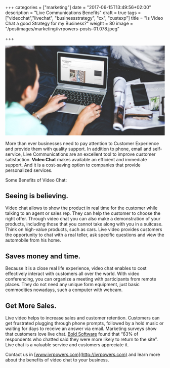 +++
categories = ["marketing"]
date = "2017-06-15T13:49:56+02:00"
description = "Live Communications Benefits"
draft = true
tags = ["videochat","livechat", "businessstrategy", "cx", "custexp"]
title = "Is Video Chat a good Strategy for my Business?"
weight = 80
image = "/postimages/marketing/ivrpowers-posts-01.078.jpeg"

+++

![woman on videochat](/postimages/marketing/ivrpowers-posts-01.078.jpeg)

More than ever businesses need to pay attention to Customer Experience and provide them with quality support. In addition to phone, email and self-service, Live Communications are an excellent tool to improve customer satisfaction. **Video Chat** makes available an efficient and immediate support. And it is a cost-saving option to companies that provide personalized services.

Some Benefits of Video Chat:

## Seeing is believing.
Video chat allows to show the product in real time for the customer while talking to an agent or sales rep. They can help the customer to choose the right offer. Through video chat you can also make a demonstration of your products, including those that you cannot take along with you in a suitcase. Think on high-value products, such as cars. Live video provides customers the opportunity to chat with a real teller, ask specific questions and view the automobile from his home.

## Saves money and time.
Because it is a close real life experience, video chat enables to cost effectively interact with customers all over the world. With video conferencing, you can organize a meeting with participants from remote places. They do not need any unique form equipment, just basic commodities nowadays, such a computer with webcam.

## Get More Sales.
Live video helps to increase sales and customer retention. Customers can get frustrated plugging through phone prompts, followed by a hold music or waiting for days to receive an answer via email. Marketing surveys show that customers love live chat. [Bold Software](https://www.emarketer.com/Article/How-Helpful-Live-Chat/1007235) found that “63% of respondents who chatted said they were more likely to return to the site”. Live chat is a valuable service and customers appreciate it.


Contact us in [www.ivrpowers.com](http://ivrpowers.com) and learn more about the benefits of video chat to your business.
 
